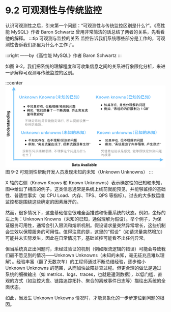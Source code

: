 # 9.2 可观测性与传统监控

认识可观测性之后，引来第一个问题：“可观测性与传统监控区别是什么?”。《高性能 MySQL》作者 Baron Schwartz 曾用非常简洁的话总结了两者的关系，先看看他的解释。
:::tip 可观测与监控的关系
监控告诉我们系统哪些部分是工作的，可观测性告诉我们那里为什么不工作了。

:::right
——by《高性能 MySQL》作者 Baron Schwartz 
:::

如图 9-2，我们把系统的理解程度和可收集信息之间的关系进行象限化分析，来进一步解释可观测与传统监控的区别。

:::center
  ![](../assets/observability-knowns.png)<br/>
  图 9-2 可观测性帮助开发人员发现未知的未知（Unknown Unknowns）
:::

X 轴的右侧（Known Knows 和 Known Unknowns）表示确定性的已知和未知，图中给出了相应的例子。这类信息通常是系统上线前就能预见，并能够监控的基础性、普适性事实（如 CPU Load、内存、TPS、QPS 等指标）。过去的大多数运维监控都是围绕这些确定的因素展开的。

然而，很多情况下，这些基础信息很难全面描述和衡量系统的状态。例如，坐标的左上角：Unknown Knowns（未知的已知，通俗理解为假设）。举个例子，为保证服务可用性，通常会引入限流和熔断机制。假设请求量突然异常增长，这些机制会生效以保障服务的可用性。值得注意的是，这里的“假设”（如请求量突然增加）可能并未实际发生，因此在日常情况下，基础监控可能看不出任何异常。

但当系统真正出问题时，未经过验证的机制（例如限流逻辑的错误）可能会导致我们最不愿见到的情况——Unknown Unknowns（未知的未知，毫无征兆且难以理解）。经验丰富（翻了无数次车）的工程师通过不断总结经验，逐步缩小 Unknown Unknowns 的范围，从而加快故障排查过程。但更合理的做法是通过系统的细微输出（如 metrics、logs、traces，也就是遥测数据），以低门槛、直观的方式（如监控大盘、链路追踪拓扑、聚合的离散事件日志等）描绘出系统的全面状态。

如此，当发生 Unknown Unkowns 情况时，才能具象化的一步步定位到问题的根因。

[^1]: 参见 https://blog.sciencenet.cn/blog-829-1271882.html
